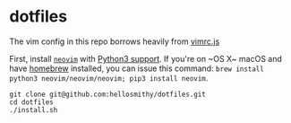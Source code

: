 # dotfiles

The vim config in this repo borrows heavily from [vimrc.js](https://github.com/zperrault/vimrc.js)

First, install [`neovim`](https://neovim.io/) with [Python3 support](https://github.com/neovim/python-client).
If you're on ~OS X~ macOS and have [homebrew](https://brew.sh) installed,
you can issue this command: `brew install python3 neovim/neovim/neovim; pip3 install neovim`.

```
git clone git@github.com:hellosmithy/dotfiles.git
cd dotfiles
./install.sh
```
